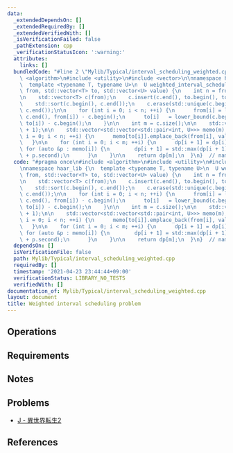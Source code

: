 ```yaml
---
data:
  _extendedDependsOn: []
  _extendedRequiredBy: []
  _extendedVerifiedWith: []
  _isVerificationFailed: false
  _pathExtension: cpp
  _verificationStatusIcon: ':warning:'
  attributes:
    links: []
  bundledCode: "#line 2 \"Mylib/Typical/interval_scheduling_weighted.cpp\"\n#include\
    \ <algorithm>\n#include <utility>\n#include <vector>\n\nnamespace haar_lib {\n\
    \  template <typename T, typename U>\n  U weighted_interval_scheduling(std::vector<T>\
    \ from, std::vector<T> to, std::vector<U> value) {\n    int n = from.size();\n\
    \n    std::vector<T> c(from);\n    c.insert(c.end(), to.begin(), to.end());\n\n\
    \    std::sort(c.begin(), c.end());\n    c.erase(std::unique(c.begin(), c.end()),\
    \ c.end());\n\n    for (int i = 0; i < n; ++i) {\n      from[i] = lower_bound(c.begin(),\
    \ c.end(), from[i]) - c.begin();\n      to[i]   = lower_bound(c.begin(), c.end(),\
    \ to[i]) - c.begin();\n    }\n\n    int m = c.size();\n\n    std::vector<U> dp(m\
    \ + 1);\n\n    std::vector<std::vector<std::pair<int, U>>> memo(m);\n    for (int\
    \ i = 0; i < n; ++i) {\n      memo[to[i]].emplace_back(from[i], value[i]);\n \
    \   }\n\n    for (int i = 0; i < m; ++i) {\n      dp[i + 1] = dp[i];\n\n     \
    \ for (auto &p : memo[i]) {\n        dp[i + 1] = std::max(dp[i + 1], dp[p.first]\
    \ + p.second);\n      }\n    }\n\n    return dp[m];\n  }\n}  // namespace haar_lib\n"
  code: "#pragma once\n#include <algorithm>\n#include <utility>\n#include <vector>\n\
    \nnamespace haar_lib {\n  template <typename T, typename U>\n  U weighted_interval_scheduling(std::vector<T>\
    \ from, std::vector<T> to, std::vector<U> value) {\n    int n = from.size();\n\
    \n    std::vector<T> c(from);\n    c.insert(c.end(), to.begin(), to.end());\n\n\
    \    std::sort(c.begin(), c.end());\n    c.erase(std::unique(c.begin(), c.end()),\
    \ c.end());\n\n    for (int i = 0; i < n; ++i) {\n      from[i] = lower_bound(c.begin(),\
    \ c.end(), from[i]) - c.begin();\n      to[i]   = lower_bound(c.begin(), c.end(),\
    \ to[i]) - c.begin();\n    }\n\n    int m = c.size();\n\n    std::vector<U> dp(m\
    \ + 1);\n\n    std::vector<std::vector<std::pair<int, U>>> memo(m);\n    for (int\
    \ i = 0; i < n; ++i) {\n      memo[to[i]].emplace_back(from[i], value[i]);\n \
    \   }\n\n    for (int i = 0; i < m; ++i) {\n      dp[i + 1] = dp[i];\n\n     \
    \ for (auto &p : memo[i]) {\n        dp[i + 1] = std::max(dp[i + 1], dp[p.first]\
    \ + p.second);\n      }\n    }\n\n    return dp[m];\n  }\n}  // namespace haar_lib\n"
  dependsOn: []
  isVerificationFile: false
  path: Mylib/Typical/interval_scheduling_weighted.cpp
  requiredBy: []
  timestamp: '2021-04-23 23:44:44+09:00'
  verificationStatus: LIBRARY_NO_TESTS
  verifiedWith: []
documentation_of: Mylib/Typical/interval_scheduling_weighted.cpp
layout: document
title: Weighted interval scheduling problem
---
```


## Operations

## Requirements

## Notes

## Problems

- [J - 異世界転生2](https://www.hackerrank.com/contests/kodamanwithothers/challenges/2-82/problem)

## References
